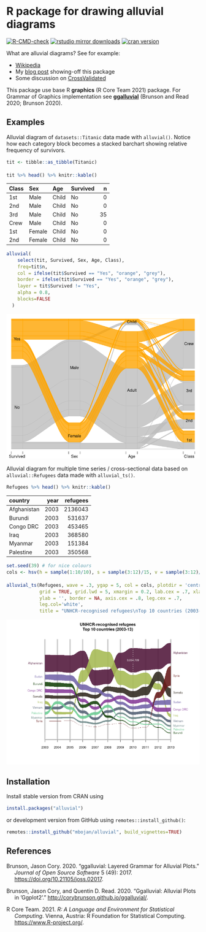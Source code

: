 
# R package for drawing alluvial diagrams

<!-- badges: start -->

[![R-CMD-check](https://github.com/mbojan/alluvial/workflows/R-CMD-check/badge.svg)](https://github.com/mbojan/alluvial/actions)
[![rstudio mirror
downloads](http://cranlogs.r-pkg.org/badges/alluvial?color=2ED968)](http://cranlogs.r-pkg.org/)
[![cran
version](http://www.r-pkg.org/badges/version/alluvial)](https://cran.r-project.org/package=alluvial)
<!-- badges: end -->

What are alluvial diagrams? See for example:

-   [Wikipedia](http://en.wikipedia.org/wiki/Alluvial_diagram)
-   My [blog post](http://bc.bojanorama.pl/2014/03/alluvial-diagrams)
    showing-off this package
-   Some discussion on
    [CrossValidated](http://stats.stackexchange.com/questions/12029/is-it-possible-to-create-parallel-sets-plot-using-r)

This package use base R **graphics** (R Core Team 2021) package. For
Grammar of Graphics implementation see
[**ggalluvial**](https://github.com/corybrunson/ggalluvial) (Brunson and
Read 2020; Brunson 2020).

## Examples

Alluvial diagram of `datasets::Titanic` data made with `alluvial()`.
Notice how each category block becomes a stacked barchart showing
relative frequency of survivors.

``` r
tit <- tibble::as_tibble(Titanic)

tit %>% head() %>% knitr::kable()
```

| Class | Sex    | Age   | Survived |   n |
|:------|:-------|:------|:---------|----:|
| 1st   | Male   | Child | No       |   0 |
| 2nd   | Male   | Child | No       |   0 |
| 3rd   | Male   | Child | No       |  35 |
| Crew  | Male   | Child | No       |   0 |
| 1st   | Female | Child | No       |   0 |
| 2nd   | Female | Child | No       |   0 |

``` r
alluvial(
    select(tit, Survived, Sex, Age, Class),
    freq=tit$n,
    col = ifelse(tit$Survived == "Yes", "orange", "grey"),
    border = ifelse(tit$Survived == "Yes", "orange", "grey"),
    layer = tit$Survived != "Yes",
    alpha = 0.8,
    blocks=FALSE
  )
```

![](tools/alluvial-1.png)<!-- -->

Alluvial diagram for multiple time series / cross-sectional data based
on `alluvial::Refugees` data made with `alluvial_ts()`.

``` r
Refugees %>% head() %>% knitr::kable()
```

| country     | year | refugees |
|:------------|-----:|---------:|
| Afghanistan | 2003 |  2136043 |
| Burundi     | 2003 |   531637 |
| Congo DRC   | 2003 |   453465 |
| Iraq        | 2003 |   368580 |
| Myanmar     | 2003 |   151384 |
| Palestine   | 2003 |   350568 |

``` r
set.seed(39) # for nice colours
cols <- hsv(h = sample(1:10/10), s = sample(3:12)/15, v = sample(3:12)/15)

alluvial_ts(Refugees, wave = .3, ygap = 5, col = cols, plotdir = 'centred', alpha=.9,
            grid = TRUE, grid.lwd = 5, xmargin = 0.2, lab.cex = .7, xlab = '',
            ylab = '', border = NA, axis.cex = .8, leg.cex = .7,
            leg.col='white', 
            title = "UNHCR-recognised refugees\nTop 10 countries (2003-13)\n")
```

![](tools/alluvial_ts-1.png)<!-- -->

## Installation

Install stable version from CRAN using

``` r
install.packages("alluvial")
```

or development version from GitHub using `remotes::install_github()`:

``` r
remotes::install_github("mbojan/alluvial", build_vignettes=TRUE)
```

## References

<div id="refs" class="references csl-bib-body hanging-indent">

<div id="ref-ggalluvial-article" class="csl-entry">

Brunson, Jason Cory. 2020. “<span class="nocase">ggalluvial</span>:
Layered Grammar for Alluvial Plots.” *Journal of Open Source Software* 5
(49): 2017. <https://doi.org/10.21105/joss.02017>.

</div>

<div id="ref-r-ggalluvial" class="csl-entry">

Brunson, Jason Cory, and Quentin D. Read. 2020. “Ggalluvial: Alluvial
Plots in ’Ggplot2’.” <http://corybrunson.github.io/ggalluvial/>.

</div>

<div id="ref-r-graphics" class="csl-entry">

R Core Team. 2021. *R: A Language and Environment for Statistical
Computing*. Vienna, Austria: R Foundation for Statistical Computing.
<https://www.R-project.org/>.

</div>

</div>
